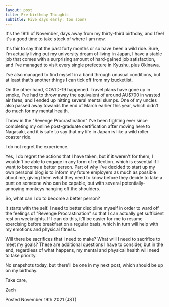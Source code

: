 ```yaml
---
layout: post
title: Pre-birthday Thoughts
subtitle: Five days early: too soon?
---
```


It's the 19th of November, days away from my thirty-third birthday, and I feel it's a good time to take stock of where I am now.

It's fair to say that the past forty months or so have been a wild ride. Sure, I'm actually living out my university dream of living in Japan, I have a stable job that comes with a surprising amount of hard-gained job satisfaction, and I've managed to visit every single prefecture in Kyushu, plus Okinawa.

I've also managed to find myself in a band through unusual conditions, but at least that's another things I can tick off from my bucketlist.

On the other hand, COVID-19 happened. Travel plans have gone up in smoke, I've had to throw away the equivalent of around AU$700 in wasted air fares, and I ended up hitting several mental slumps. One of my uncles also passed away towards the end of March earlier this year, which didn't do much for my mental health.

Throw in the "Revenge Procrastination" I've been fighting ever since completing my online post-graduate certification after moving here to Nagasaki, and it is safe to say that my life in Japan is like a wild roller coaster ride.

I do not regret the experience.

Yes, I do regret the actions that I have taken, but if it weren't for them, I wouldn't be able to engage in any form of reflection, which is essential if I want to become a better person. Part of why I've decided to start up my own personal blog is to inform my future employers as much as possible about me, giving them what they need to know before they decide to take a punt on someone who can be capable, but with several potentially-annoying monkeys hanging off the shoulders.

So, what can I do to become a better person?

It starts with the self. I need to better discipline myself in order to ward off the feelings of "Revenge Procrastination" so that I can actually get sufficient rest on weeknights. If I can do this, it'll be easier for me to resume exercising before breakfast on a regular basis, which in turn will help with my emotions and physical fitness.

Will there be sacrifices that I need to make? What will I need to sacrifice to meet my goals? These are additional questions I have to consider, but in the end, regardless of what happens, my mental and physical health will need to take priority.

No snapshots today, but there'll be one in my next post, which should be up on my birthday.

Take care,

Zach

Posted November 19th 2021 (JST)
